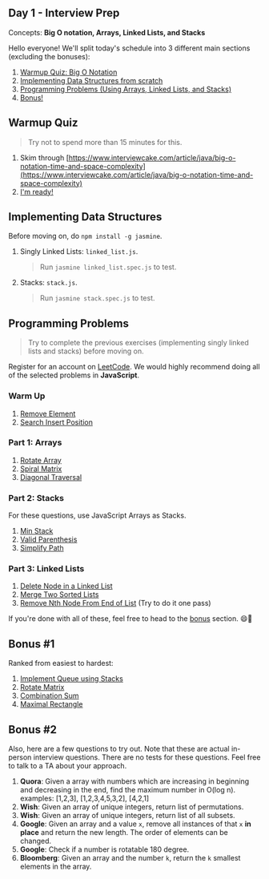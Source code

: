 ## Day 1 - Interview Prep

Concepts: **Big O notation, Arrays, Linked Lists, and Stacks**

Hello everyone! We'll split today's schedule into 3 different main sections (excluding the bonuses):

1. [Warmup Quiz: Big O Notation](#warmup-quiz)
1. [Implementing Data Structures from scratch](#implementing-data-structures)
1. [Programming Problems (Using Arrays, Linked Lists, and Stacks)](#programming-problems)
1. [Bonus!](#bonus-1)

## Warmup Quiz

> Try not to spend more than 15 minutes for this.

1. Skim through [https://www.interviewcake.com/article/java/big-o-notation-time-and-space-complexity](https://www.interviewcake.com/article/java/big-o-notation-time-and-space-complexity)
1. [I'm ready!](https://goo.gl/forms/KUdCZ2tYnqK1c1Yk1)

## Implementing Data Structures

Before moving on, do `npm install -g jasmine`.

1. Singly Linked Lists: `linked_list.js`. 
	> Run `jasmine linked_list.spec.js` to test.

2. Stacks: `stack.js`.
	> Run `jasmine stack.spec.js` to test.

## Programming Problems

> Try to complete the previous exercises (implementing singly linked lists and stacks) before moving on.

Register for an account on [LeetCode](https://leetcode.com). We would highly recommend doing all of the selected problems in **JavaScript**.

### Warm Up

1. [Remove Element](https://leetcode.com/problems/remove-element/tabs/description)
1. [Search Insert Position](https://leetcode.com/problems/search-insert-position/tabs/description)

### Part 1: Arrays

1. [Rotate Array](https://leetcode.com/problems/rotate-array/tabs/description)
1. [Spiral Matrix](https://leetcode.com/problems/spiral-matrix/tabs/description)
1. [Diagonal Traversal](https://leetcode.com/problems/diagonal-traverse/tabs/description)

### Part 2: Stacks

For these questions, use JavaScript Arrays as Stacks.

1. [Min Stack](https://leetcode.com/problems/min-stack/tabs/description)
1. [Valid Parenthesis](https://leetcode.com/problems/valid-parentheses/tabs/description)
1. [Simplify Path](https://leetcode.com/problems/simplify-path/tabs/description)

### Part 3: Linked Lists

1. [Delete Node in a Linked List](https://leetcode.com/problems/delete-node-in-a-linked-list/tabs/description)
1. [Merge Two Sorted Lists](https://leetcode.com/problems/merge-two-sorted-lists/tabs/description/)
1. [Remove Nth Node From End of List](https://leetcode.com/problems/remove-nth-node-from-end-of-list/tabs/description) (Try to do it one pass)

If you're done with all of these, feel free to head to the [bonus](#bonus-1) section. 😄🎉

## Bonus #1

Ranked from easiest to hardest:

1. [Implement Queue using Stacks](https://leetcode.com/problems/implement-queue-using-stacks/description/)
1. [Rotate Matrix](https://leetcode.com/problems/rotate-image/tabs/description)
1. [Combination Sum](https://leetcode.com/problems/combination-sum/tabs/description)
1. [Maximal Rectangle](https://leetcode.com/problems/maximal-rectangle/tabs/description)

## Bonus #2

Also, here are a few questions to try out. Note that these are actual in-person interview questions. There are no tests for these questions. Feel free to talk to a TA about your approach.

1. **Quora**: Given a array with numbers which are increasing in beginning and decreasing in the end, find the maximum number in O(log n). examples: [1,2,3], [1,2,3,4,5,3,2], [4,2,1]
1. **Wish**: Given an array of unique integers, return list of permutations.
2. **Wish**: Given an array of unique integers, return list of all subsets.
1. **Google**: Given an array and a value `x`, remove all instances of that `x` **in place** and return the new length. The order of elements can be changed.
1. **Google**: Check if a number is rotatable 180 degree.
1. **Bloomberg**: Given an array and the number `k`, return the `k` smallest elements in the array.
